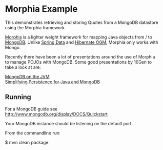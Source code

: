 # Morphia Example
This demonstrates retrieving and storing Quotes from a MongoDB datastore using the Morphia framework.

[Morphia](http://code.google.com/p/morphia/) is a lighter weight framework for mapping Java objects from / to [MongoDB](http://mongodb.org/).  Unlike [Spring Data](http://www.springsource.org/spring-data) and [Hibernate OGM](http://www.hibernate.org/subprojects/ogm.html), Morphia only works with Mongo.

Recently there have been a lot of presentations around the use of Morphia to manage POJOs with MongoDB.  Some good presentations by 10Gen to take a look at are:

[MongoDB on the JVM](http://www.slideshare.net/mongodb/webinar-mongodb-on-the-jvm)  
[Simplifying Persistence for Java and MongoDB](http://www.slideshare.net/mongodb/webinar-simplifying-persistence-for-java-and-mongodb)



## Running
For a MongoDB guide see http://www.mongodb.org/display/DOCS/Quickstart

Your MongoDB instance should be listening on the default port.

From the commandline run:

$ mvn clean package
